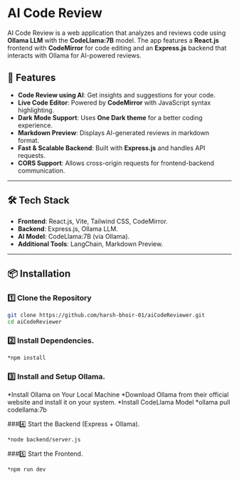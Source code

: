 # AI Code Review  

AI Code Review is a web application that analyzes and reviews code using **Ollama LLM** with the **CodeLlama:7B** model. The app features a **React.js** frontend with **CodeMirror** for code editing and an **Express.js** backend that interacts with Ollama for AI-powered reviews.  

## 🚀 Features  
- **Code Review using AI**: Get insights and suggestions for your code.  
- **Live Code Editor**: Powered by **CodeMirror** with JavaScript syntax highlighting.  
- **Dark Mode Support**: Uses **One Dark theme** for a better coding experience.  
- **Markdown Preview**: Displays AI-generated reviews in markdown format.  
- **Fast & Scalable Backend**: Built with **Express.js** and handles API requests.  
- **CORS Support**: Allows cross-origin requests for frontend-backend communication.  

---

## 🛠️ Tech Stack  
- **Frontend**: React.js, Vite, Tailwind CSS, CodeMirror.  
- **Backend**: Express.js, Ollama LLM.  
- **AI Model**: CodeLlama:7B (via Ollama).  
- **Additional Tools**: LangChain, Markdown Preview.  

---

## 📦 Installation  

### 1️⃣ Clone the Repository  
```sh
git clone https://github.com/harsh-bhoir-01/aiCodeReviewer.git
cd aiCodeReviewer
```


### 2️⃣ Install Dependencies.
```sh
*npm install
```

### 3️⃣ Install and Setup Ollama.
*Install Ollama on Your Local Machine
*Download Ollama from their official website and install it on your system.
*Install CodeLlama Model
*ollama pull codellama:7b

###4️⃣ Start the Backend (Express + Ollama).
```sh
*node backend/server.js
```

###5️⃣ Start the Frontend.
```sh
*npm run dev
```
